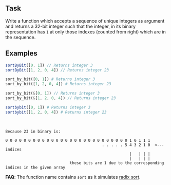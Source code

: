 ## Task

Write a function which accepts a sequence of unique integers as argument and returns a 32-bit integer such that the integer, in its binary representation has `1` at only those indexes (counted from right) which are in the sequence.

## Examples

```javascript
sortByBit([0, 1]) // Returns integer 3
sortByBit([1, 2, 0, 4]) // Returns integer 23
```
```python
sort_by_bit([0, 1]) # Returns integer 3
sort_by_bit([1, 2, 0, 4]) # Returns integer 23
```
```rust
sort_by_bit(&[0, 1]) // Returns integer 3
sort_by_bit(&[1, 2, 0, 4]) // Returns integer 23  
``` 
```julia
sortbybit([0, 1]) # Returns integer 3
sortbybit([1, 2, 0, 4]) # Returns integer 23
```          
&nbsp;
```
Because 23 in binary is:                     
                               
0 0 0 0 0 0 0 0 0 0 0 0 0 0 0 0 0 0 0 0 0 0 0 0 0 0 0 1 0 1 1 1      
                                          . . . . . 5 4 3 2 1 0  <--- indices     
                                                      |   | | |                       
                                                      |   | | |                       
                            these bits are 1 due to the corresponding indices in the given array
```

**FAQ**: The function name contains `sort` as it simulates [radix sort](https://en.wikipedia.org/wiki/Radix_sort).
